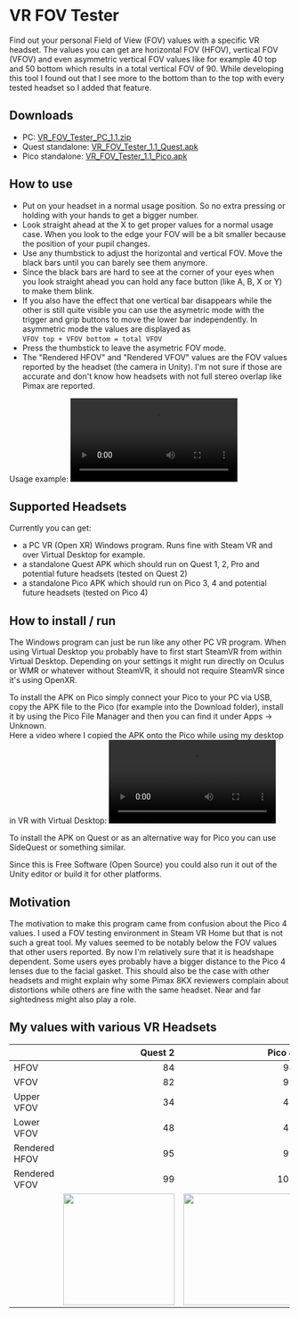 # VR FOV Tester

Find out your personal Field of View (FOV) values with a specific VR headset. The values you can get are horizontal FOV (HFOV), vertical FOV (VFOV) and even asymmetric vertical FOV values like for example 40 top and 50 bottom which results in a total vertical FOV of 90. While developing this tool I found out that I see more to the bottom than to the top with every tested headset so I added that feature.

## Downloads

* PC: [VR_FOV_Tester_PC_1.1.zip](https://github.com/damu/VR-FOV-Tester/releases/download/v1.1/VR_FOV_Tester_PC_1.1.zip)
* Quest standalone: [VR_FOV_Tester_1.1_Quest.apk](https://github.com/damu/VR-FOV-Tester/releases/download/v1.1/VR_FOV_Tester_Quest_1.1.apk)
* Pico standalone: [VR_FOV_Tester_1.1_Pico.apk](https://github.com/damu/VR-FOV-Tester/releases/download/v1.1/VR_FOV_Tester_Pico_1.1.apk)

## How to use

* Put on your headset in a normal usage position. So no extra pressing or holding with your hands to get a bigger number.  
* Look straight ahead at the X to get proper values for a normal usage case. When you look to the edge your FOV will be a bit smaller because the position of your pupil changes.  
* Use any thumbstick to adjust the horizontal and vertical FOV. Move the black bars until you can barely see them anymore.  
* Since the black bars are hard to see at the corner of your eyes when you look straight ahead you can hold any face button (like A, B, X or Y) to make them blink.  
* If you also have the effect that one vertical bar disappears while the other is still quite visible you can use the asymetric mode with the trigger and grip buttons to move the lower bar independently. In asymmetric mode the values are displayed as  
```VFOV top + VFOV bottom = total VFOV```
* Press the thumbstick to leave the asymetric FOV mode.
* The "Rendered HFOV" and "Rendered VFOV" values are the FOV values reported by the headset (the camera in Unity). I'm not sure if those are accurate and don't know how headsets with not full stereo overlap like Pimax are reported.

Usage example:
<video src='https://user-images.githubusercontent.com/11298027/212571677-b2a115cf-decc-4b38-b466-b92651383c2e.mp4' width=300/>

## Supported Headsets

Currently you can get:
* a PC VR (Open XR) Windows program. Runs fine with Steam VR and over Virtual Desktop for example.
* a standalone Quest APK which should run on Quest 1, 2, Pro and potential future headsets (tested on Quest 2)
* a standalone Pico APK which should run on Pico 3, 4 and potential future headsets (tested on Pico 4)

## How to install / run

The Windows program can just be run like any other PC VR program. When using Virtual Desktop you probably have to first start SteamVR from within Virtual Desktop. Depending on your settings it might run directly on Oculus or WMR or whatever without SteamVR, it should not require SteamVR since it's using OpenXR.

To install the APK on Pico simply connect your Pico to your PC via USB, copy the APK file to the Pico (for example into the Download folder), install it by using the Pico File Manager and then you can find it under Apps -> Unknown.  
Here a video where I copied the APK onto the Pico while using my desktop in VR with Virtual Desktop:
<video src='https://user-images.githubusercontent.com/11298027/212573567-2d458025-5768-485f-9215-28ba322f3565.mp4' width=300/>

To install the APK on Quest or as an alternative way for Pico you can use SideQuest or something similar.

Since this is Free Software (Open Source) you could also run it out of the Unity editor or build it for other platforms.

## Motivation

The motivation to make this program came from confusion about the Pico 4 values. I used a FOV testing environment in Steam VR Home but that is not such a great tool. My values seemed to be notably below the FOV values that other users reported. By now I'm relatively sure that it is headshape dependent. Some users eyes probably have a bigger distance to the Pico 4 lenses due to the facial gasket. This should also be the case with other headsets and might explain why some Pimax 8KX reviewers complain about distortions while others are fine with the same headset. Near and far sightedness might also play a role.

## My values with various VR Headsets

|               |  Quest 2  | Pico 4 | Rift S |
| ------------- | --------: | -----: | -----: |
| HFOV          | 84        | 94     | 84     |
| VFOV          | 82        | 92     | 87     |
| Upper VFOV    | 34        | 45     | 39     |
| Lower VFOV    | 48        | 47     | 48     |
| Rendered HFOV | 95        | 99     | 94     |
| Rendered VFOV | 99        | 103    | 98     |
| | <img width="200px" src="https://user-images.githubusercontent.com/11298027/213967660-422a293d-f35b-4380-b53d-b86c455c9a08.jpg" /> | <img width="200px" src="https://user-images.githubusercontent.com/11298027/213967693-bd3e3914-c435-4550-afa3-68219e38ddb6.jpeg" /> | <img width="200px" src="https://user-images.githubusercontent.com/11298027/213967727-4faad146-9720-4aa0-ab0f-c3b0adb7252e.jpeg" /> |
